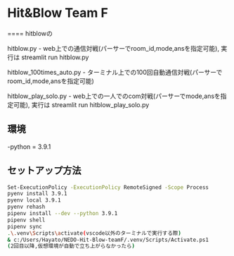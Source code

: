 # Hit&Blow Team F

====
hitblowの

hitblow.py - web上での通信対戦(パーサーでroom_id,mode,ansを指定可能), 実行は streamlit run hitblow.py

hitblow_100times_auto.py - ターミナル上での100回自動通信対戦(パーサーでroom_id,mode,ansを指定可能)

hitblow_play_solo.py - web上での一人でのcom対戦(パーサーでmode,ansを指定可能), 実行は streamlit run hitblow_play_solo.py

## 環境

-python = 3.9.1

## セットアップ方法

```sh
Set-ExecutionPolicy -ExecutionPolicy RemoteSigned -Scope Process
pyenv install 3.9.1
pyenv local 3.9.1
pyenv rehash
pipenv install --dev --python 3.9.1
pipenv shell
pipenv sync
.\.venv\Scripts\activate(vscode以外のターミナルで実行する際)
& c:/Users/Hayato/NEDO-Hit-Blow-teamF/.venv/Scripts/Activate.ps1
(2回目以降,仮想環境が自動で立ち上がらなかったら)
```
